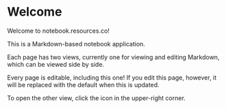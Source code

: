 # Welcome

Welcome to notebook.resources.co!

This is a Markdown-based notebook application.

Each page has two views, currently one for viewing and editing Markdown, which can be viewed side by side.

Every page is editable, including this one! If you edit this page, however, it will be replaced with the default when this is updated.

To open the other view, click the icon in the upper-right corner.